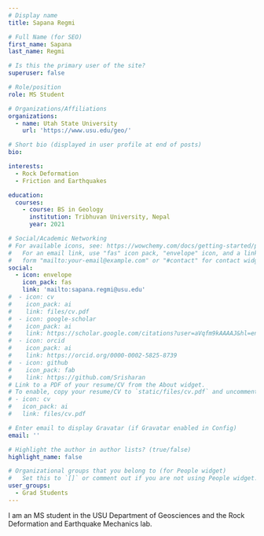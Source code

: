 ```yaml
---
# Display name
title: Sapana Regmi

# Full Name (for SEO)
first_name: Sapana
last_name: Regmi

# Is this the primary user of the site?
superuser: false

# Role/position
role: MS Student

# Organizations/Affiliations
organizations:
  - name: Utah State University
    url: 'https://www.usu.edu/geo/'

# Short bio (displayed in user profile at end of posts)
bio: 

interests:
  - Rock Deformation
  - Friction and Earthquakes

education:
  courses:
    - course: BS in Geology
      institution: Tribhuvan University, Nepal
      year: 2021

# Social/Academic Networking
# For available icons, see: https://wowchemy.com/docs/getting-started/page-builder/#icons
#   For an email link, use "fas" icon pack, "envelope" icon, and a link in the
#   form "mailto:your-email@example.com" or "#contact" for contact widget.
social:
  - icon: envelope
    icon_pack: fas
    link: 'mailto:sapana.regmi@usu.edu'
#  - icon: cv
#    icon_pack: ai
#    link: files/cv.pdf
#  - icon: google-scholar
#    icon_pack: ai
#    link: https://scholar.google.com/citations?user=aVqfm9kAAAAJ&hl=en
#  - icon: orcid
#    icon_pack: ai
#    link: https://orcid.org/0000-0002-5825-8739
#  - icon: github
#    icon_pack: fab
#    link: https://github.com/Srisharan
# Link to a PDF of your resume/CV from the About widget.
# To enable, copy your resume/CV to `static/files/cv.pdf` and uncomment the lines below.
# - icon: cv
#   icon_pack: ai
#   link: files/cv.pdf

# Enter email to display Gravatar (if Gravatar enabled in Config)
email: ''

# Highlight the author in author lists? (true/false)
highlight_name: false

# Organizational groups that you belong to (for People widget)
#   Set this to `[]` or comment out if you are not using People widget.
user_groups:
  - Grad Students
---
```


I am an MS student in the USU Department of Geosciences and the Rock Deformation and Earthquake Mechanics lab. 
